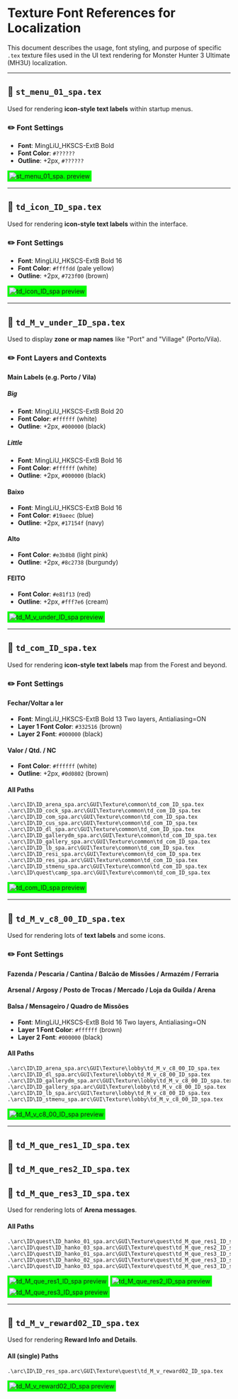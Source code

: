# Texture Font References for Localization

This document describes the usage, font styling, and purpose of specific `.tex` texture files used in the UI text rendering for Monster Hunter 3 Ultimate (MH3U) localization.

---

## 🎨 `st_menu_01_spa.tex`

Used for rendering **icon-style text labels** within startup menus.

### ✏️ Font Settings

* **Font**: MingLiU\_HKSCS-ExtB Bold 
* **Font Color**: `#??????` 
* **Outline**: +2px, `#??????`

<div style="background-color: #00ff00; display: inline-block; padding: 4px;">
  <img src="./st_menu_01_spa.preview.png" alt="st_menu_01_spa. preview">
</div>

---

## 🎨 `td_icon_ID_spa.tex`

Used for rendering **icon-style text labels** within the interface.

### ✏️ Font Settings

* **Font**: MingLiU\_HKSCS-ExtB Bold 16
* **Font Color**: `#ffffdd` (pale yellow)
* **Outline**: +2px, `#723f00` (brown)

<div style="background-color: #00ff00; display: inline-block; padding: 4px;">
  <img src="./td_icon_ID_spa.preview.jpg" alt="td_icon_ID_spa preview">
</div>

---

## 🎨 `td_M_v_under_ID_spa.tex`

Used to display **zone or map names** like "Port" and "Village" (Porto/Vila).

### ✏️ Font Layers and Contexts

#### Main Labels (e.g. Porto / Vila)

##### Big
* **Font**: MingLiU\_HKSCS-ExtB Bold 20
* **Font Color**: `#ffffff` (white)
* **Outline**: +2px, `#000000` (black)

##### Little
* **Font**: MingLiU\_HKSCS-ExtB Bold 16
* **Font Color**: `#ffffff` (white)
* **Outline**: +2px, `#000000` (black)

#### Baixo

* **Font**: MingLiU\_HKSCS-ExtB Bold 16
* **Font Color**: `#19aeec` (blue)
* **Outline**: +2px, `#17154f` (navy)

#### Alto

* **Font Color**: `#e3b8b8` (light pink)
* **Outline**: +2px, `#8c2738` (burgundy)

#### FEITO

* **Font Color**: `#e81f13` (red)
* **Outline**: +2px, `#fff7e6` (cream)

<div style="background-color: #00ff00; display: inline-block; padding: 4px;">
  <img src="./td_M_v_under_ID_spa.preview.jpg" alt="td_M_v_under_ID_spa preview">
</div>

---

## 🎨 `td_com_ID_spa.tex`

Used for rendering **icon-style text labels** map from the Forest and beyond.

### ✏️ Font Settings

#### Fechar/Voltar a ler

* **Font**: MingLiU\_HKSCS-ExtB Bold 13
Two layers, Antialiasing=ON
* **Layer 1 Font Color**: `#332516` (brown)
* **Layer 2 Font**: `#000000` (black)

#### Valor / Qtd. / NC

* **Font Color**: `#ffffff` (white)
* **Outline**: +2px, `#0d0802` (brown)

#### All Paths
```
.\arc\ID\ID_arena_spa.arc\GUI\Texture\common\td_com_ID_spa.tex
.\arc\ID\ID_cock_spa.arc\GUI\Texture\common\td_com_ID_spa.tex
.\arc\ID\ID_com_spa.arc\GUI\Texture\common\td_com_ID_spa.tex
.\arc\ID\ID_cus_spa.arc\GUI\Texture\common\td_com_ID_spa.tex
.\arc\ID\ID_dl_spa.arc\GUI\Texture\common\td_com_ID_spa.tex
.\arc\ID\ID_gallerydm_spa.arc\GUI\Texture\common\td_com_ID_spa.tex
.\arc\ID\ID_gallery_spa.arc\GUI\Texture\common\td_com_ID_spa.tex
.\arc\ID\ID_lb_spa.arc\GUI\Texture\common\td_com_ID_spa.tex
.\arc\ID\ID_resi_spa.arc\GUI\Texture\common\td_com_ID_spa.tex
.\arc\ID\ID_res_spa.arc\GUI\Texture\common\td_com_ID_spa.tex
.\arc\ID\ID_stmenu_spa.arc\GUI\Texture\common\td_com_ID_spa.tex
.\arc\ID\quest\camp_spa.arc\GUI\Texture\common\td_com_ID_spa.tex
```

<div style="background-color: #00ff00; display: inline-block; padding: 4px;">
  <img src="./td_com_ID_spa.preview.jpg" alt="td_com_ID_spa preview">
</div>

---

## 🎨 `td_M_v_c8_00_ID_spa.tex`

Used for rendering lots of **text labels** and some icons.

### ✏️ Font Settings

#### Fazenda / Pescaria / Cantina / Balcão de Missões / Armazém / Ferraria 
#### Arsenal / Argosy / Posto de Trocas / Mercado / Loja da Guilda / Arena
#### Balsa / Mensageiro / Quadro de Missões


* **Font**: MingLiU\_HKSCS-ExtB Bold 16
Two layers, Antialiasing=ON
* **Layer 1 Font Color**: `#ffffff` (brown)
* **Layer 2 Font**: `#000000` (black)

#### All Paths
```
.\arc\ID\ID_arena_spa.arc\GUI\Texture\lobby\td_M_v_c8_00_ID_spa.tex
.\arc\ID\ID_dl_spa.arc\GUI\Texture\lobby\td_M_v_c8_00_ID_spa.tex
.\arc\ID\ID_gallerydm_spa.arc\GUI\Texture\lobby\td_M_v_c8_00_ID_spa.tex
.\arc\ID\ID_gallery_spa.arc\GUI\Texture\lobby\td_M_v_c8_00_ID_spa.tex
.\arc\ID\ID_lb_spa.arc\GUI\Texture\lobby\td_M_v_c8_00_ID_spa.tex
.\arc\ID\ID_stmenu_spa.arc\GUI\Texture\lobby\td_M_v_c8_00_ID_spa.tex
```

<div style="background-color: #00ff00; display: inline-block; padding: 4px;">
  <img src="./td_M_v_c8_00_ID_spa.preview.jpg" alt="td_M_v_c8_00_ID_spa preview">
</div>

---

## 🎨 `td_M_que_res1_ID_spa.tex`
## 🎨 `td_M_que_res2_ID_spa.tex`
## 🎨 `td_M_que_res3_ID_spa.tex`

Used for rendering lots of **Arena messages**.

#### All Paths
```
.\arc\ID\quest\ID_hanko_01_spa.arc\GUI\Texture\quest\td_M_que_res1_ID_spa.tex
.\arc\ID\quest\ID_hanko_03_spa.arc\GUI\Texture\quest\td_M_que_res2_ID_spa.tex
.\arc\ID\quest\ID_hanko_01_spa.arc\GUI\Texture\quest\td_M_que_res3_ID_spa.tex
.\arc\ID\quest\ID_hanko_02_spa.arc\GUI\Texture\quest\td_M_que_res3_ID_spa.tex
.\arc\ID\quest\ID_hanko_03_spa.arc\GUI\Texture\quest\td_M_que_res3_ID_spa.tex
```

<div style="background-color: #00ff00; display: inline-block; padding: 4px;">
  <img src="./td_M_que_res1_ID_spa.preview.png" alt="td_M_que_res1_ID_spa preview">
</div>
<div style="background-color: #00ff00; display: inline-block; padding: 4px;">
  <img src="./td_M_que_res2_ID_spa.preview.png" alt="td_M_que_res2_ID_spa preview">
</div>
<div style="background-color: #00ff00; display: inline-block; padding: 4px;">
  <img src="./td_M_que_res3_ID_spa.preview.png" alt="td_M_que_res3_ID_spa preview">
</div>

---

## 🎨 `td_M_v_reward02_ID_spa.tex`

Used for rendering **Reward Info and Details**.

#### All (single) Paths
```
.\arc\ID\ID_res_spa.arc\GUI\Texture\quest\td_M_v_reward02_ID_spa.tex
```

<div style="background-color: #00ff00; display: inline-block; padding: 4px;">
  <img src="./td_M_v_reward02_ID_spa.preview.png" alt="td_M_v_reward02_ID_spa preview">
</div>